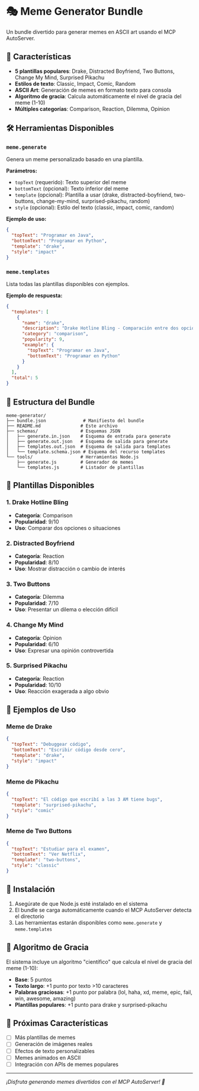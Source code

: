 # 🎭 Meme Generator Bundle

Un bundle divertido para generar memes en ASCII art usando el MCP AutoServer.

## 🚀 Características

- **5 plantillas populares**: Drake, Distracted Boyfriend, Two Buttons, Change My Mind, Surprised Pikachu
- **Estilos de texto**: Classic, Impact, Comic, Random
- **ASCII Art**: Generación de memes en formato texto para consola
- **Algoritmo de gracia**: Calcula automáticamente el nivel de gracia del meme (1-10)
- **Múltiples categorías**: Comparison, Reaction, Dilemma, Opinion

## 🛠️ Herramientas Disponibles

### `meme.generate`
Genera un meme personalizado basado en una plantilla.

**Parámetros:**
- `topText` (requerido): Texto superior del meme
- `bottomText` (opcional): Texto inferior del meme
- `template` (opcional): Plantilla a usar (drake, distracted-boyfriend, two-buttons, change-my-mind, surprised-pikachu, random)
- `style` (opcional): Estilo del texto (classic, impact, comic, random)

**Ejemplo de uso:**
```json
{
  "topText": "Programar en Java",
  "bottomText": "Programar en Python",
  "template": "drake",
  "style": "impact"
}
```

### `meme.templates`
Lista todas las plantillas disponibles con ejemplos.

**Ejemplo de respuesta:**
```json
{
  "templates": [
    {
      "name": "drake",
      "description": "Drake Hotline Bling - Comparación entre dos opciones",
      "category": "comparison",
      "popularity": 9,
      "example": {
        "topText": "Programar en Java",
        "bottomText": "Programar en Python"
      }
    }
  ],
  "total": 5
}
```

## 📁 Estructura del Bundle

```
meme-generator/
├── bundle.json              # Manifiesto del bundle
├── README.md               # Este archivo
├── schemas/                # Esquemas JSON
│   ├── generate.in.json    # Esquema de entrada para generate
│   ├── generate.out.json   # Esquema de salida para generate
│   ├── templates.out.json  # Esquema de salida para templates
│   └── template.schema.json # Esquema del recurso templates
└── tools/                  # Herramientas Node.js
    ├── generate.js         # Generador de memes
    └── templates.js        # Listador de plantillas
```

## 🎨 Plantillas Disponibles

### 1. Drake Hotline Bling
- **Categoría**: Comparison
- **Popularidad**: 9/10
- **Uso**: Comparar dos opciones o situaciones

### 2. Distracted Boyfriend
- **Categoría**: Reaction
- **Popularidad**: 8/10
- **Uso**: Mostrar distracción o cambio de interés

### 3. Two Buttons
- **Categoría**: Dilemma
- **Popularidad**: 7/10
- **Uso**: Presentar un dilema o elección difícil

### 4. Change My Mind
- **Categoría**: Opinion
- **Popularidad**: 6/10
- **Uso**: Expresar una opinión controvertida

### 5. Surprised Pikachu
- **Categoría**: Reaction
- **Popularidad**: 10/10
- **Uso**: Reacción exagerada a algo obvio

## 🎯 Ejemplos de Uso

### Meme de Drake
```json
{
  "topText": "Debuggear código",
  "bottomText": "Escribir código desde cero",
  "template": "drake",
  "style": "impact"
}
```

### Meme de Pikachu
```json
{
  "topText": "El código que escribí a las 3 AM tiene bugs",
  "template": "surprised-pikachu",
  "style": "comic"
}
```

### Meme de Two Buttons
```json
{
  "topText": "Estudiar para el examen",
  "bottomText": "Ver Netflix",
  "template": "two-buttons",
  "style": "classic"
}
```

## 🔧 Instalación

1. Asegúrate de que Node.js esté instalado en el sistema
2. El bundle se carga automáticamente cuando el MCP AutoServer detecta el directorio
3. Las herramientas estarán disponibles como `meme.generate` y `meme.templates`

## 🎪 Algoritmo de Gracia

El sistema incluye un algoritmo "científico" que calcula el nivel de gracia del meme (1-10):

- **Base**: 5 puntos
- **Texto largo**: +1 punto por texto >10 caracteres
- **Palabras graciosas**: +1 punto por palabra (lol, haha, xd, meme, epic, fail, win, awesome, amazing)
- **Plantillas populares**: +1 punto para drake y surprised-pikachu

## 🚀 Próximas Características

- [ ] Más plantillas de memes
- [ ] Generación de imágenes reales
- [ ] Efectos de texto personalizables
- [ ] Memes animados en ASCII
- [ ] Integración con APIs de memes populares

---

*¡Disfruta generando memes divertidos con el MCP AutoServer! 🎉*
